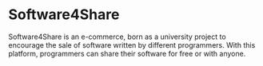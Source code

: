 # Software4Share
Software4Share is an e-commerce, born as a university project to encourage the sale of software written by different programmers. With this platform, programmers can share their software for free or with anyone.
